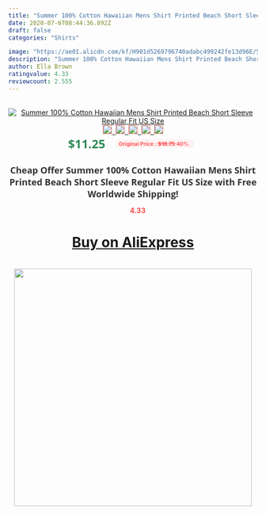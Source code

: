 ```yaml
---
title: "Summer 100% Cotton Hawaiian Mens Shirt Printed Beach Short Sleeve Regular Fit US Size"
date: 2020-07-6T08:44:36.892Z
draft: false
categories: "Shirts"

image: "https://ae01.alicdn.com/kf/H901d5269796740adabc499242fe13d96E/Summer-100-Cotton-Hawaiian-Mens-Shirt-Printed-Beach-Short-Sleeve-Regular-Fit-US-Size.jpg"
description: "Summer 100% Cotton Hawaiian Mens Shirt Printed Beach Short Sleeve Regular Fit US Size"
author: Ella Brown
ratingvalue: 4.33
reviewcount: 2.555
---
```

<br>
<div style="text-align: center;">
<a href="https://s.click.aliexpress.com/e/_AN4KOD" target="_blank" rel="nofollow noopener noreferrer"><img alt="Summer 100% Cotton Hawaiian Mens Shirt Printed Beach Short Sleeve Regular Fit US Size" class="magnifier-image" src="https://ae01.alicdn.com/kf/H901d5269796740adabc499242fe13d96E/Summer-100-Cotton-Hawaiian-Mens-Shirt-Printed-Beach-Short-Sleeve-Regular-Fit-US-Size.jpg_640x640.jpg">
<br>
<img style="border:1px solid salmon" src="https://ae01.alicdn.com/kf/H901d5269796740adabc499242fe13d96E/Summer-100-Cotton-Hawaiian-Mens-Shirt-Printed-Beach-Short-Sleeve-Regular-Fit-US-Size.jpg_120x120.jpg">&nbsp;&nbsp;<img style="border:1px solid salmon" src="https://ae01.alicdn.com/kf/Hf98ab3bd69484839b6759d2cdc950176F/Summer-100-Cotton-Hawaiian-Mens-Shirt-Printed-Beach-Short-Sleeve-Regular-Fit-US-Size.jpg_120x120.jpg">&nbsp;&nbsp;<img style="border:1px solid salmon" src="https://ae01.alicdn.com/kf/H42cb7a382c1c4d49bd3849407bb19427q/Summer-100-Cotton-Hawaiian-Mens-Shirt-Printed-Beach-Short-Sleeve-Regular-Fit-US-Size.jpg_120x120.jpg">&nbsp;&nbsp;<img style="border:1px solid salmon" src="https://ae01.alicdn.com/kf/H9cd4489f8dcb458ebc31cdcc86fb102al/Summer-100-Cotton-Hawaiian-Mens-Shirt-Printed-Beach-Short-Sleeve-Regular-Fit-US-Size.jpg_120x120.jpg">&nbsp;&nbsp;<img style="border:1px solid salmon" src="https://ae01.alicdn.com/kf/Ha9164a3f18484cf68400eb97c1ef85dd9/Summer-100-Cotton-Hawaiian-Mens-Shirt-Printed-Beach-Short-Sleeve-Regular-Fit-US-Size.jpg_120x120.jpg"></a></div><br0>
<div style="text-align: center;"><span style="background-color: white; border: 0px; box-sizing: border-box; color: seagreen; display: inline-block; font-family: &quot;open sans&quot; , &quot;arial&quot; , &quot;helvetica&quot; , sans-serif , &quot;heiti&quot;; font-size: 24px; font-stretch: inherit; font-weight: 700; line-height: inherit; margin: 0px 10px 0px 0px; padding: 0px; vertical-align: middle;">$11.25 </span>
<span style="background: rgb(255 , 241 , 241); border-radius: 3px; border: 0px; box-sizing: border-box; color: #ff4747; display: inline-block; font-family: inherit; font-size: 12px; font-stretch: inherit; font-style: inherit; font-variant: inherit; font-weight: 600; line-height: inherit; margin: 0px; padding: 2px 5px; transform: scale(0.9); vertical-align: middle;">Original Price : <b style="text-decoration: line-through;">$18.75 </b> 40%&nbsp;&nbsp;</span></div>
<h1 style="color: #333333; display: inline-block; font-family: &quot;open sans&quot; , &quot;arial&quot; , &quot;helvetica&quot; , sans-serif , &quot;heiti&quot;; font-size: 18px; font-stretch: inherit; font-weight: 700; text-align: center;">Cheap Offer Summer 100% Cotton Hawaiian Mens Shirt Printed Beach Short Sleeve Regular Fit US Size with Free Worldwide Shipping!</h1>
<div style="color: #ff4747; text-align: center;">
<img src="https://4.bp.blogspot.com/-M0ZcTcb-5uY/XleCXlxnR4I/AAAAAAAAAEc/OrjgMkXV1oMQFaCRZj5HQwOCBcu3w1FegCPcBGAYYCw/s1600/star.png" style="height: 15px;">&nbsp;<b>4.33</b></div>
<div class="button_cont" align="center"><a class="buynow_a" href="https://s.click.aliexpress.com/e/_AN4KOD" target="_blank" rel="nofollow noopener noreferrer"><H1>Buy on AliExpress</H1></a></div><br>
<div class="separator" style="clear: both; text-align: center;">
<img src="https://lh3.googleusercontent.com/-pTy5HemUv9M/XlePHvY0dAI/AAAAAAAAAE4/0nX5iRUoIWY8eMW9Dpxeirr157OZliDIgCLcBGAsYHQ/s1600/badge.gif" width="480">
</div>
